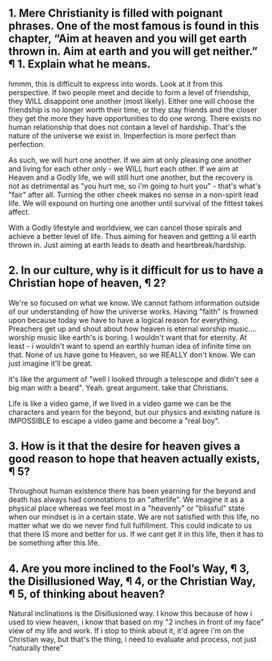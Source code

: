 ## 1. Mere Christianity is filled with poignant phrases. One of the most famous is found in this chapter, “Aim at heaven and you will get earth thrown in. Aim at earth and you will get neither.” ¶ 1. Explain what he means. 

hmmm, this is difficult to express into words. Look at it from this perspective. If two people meet and decide to form a level of friendship, they WILL disappoint one another (most likely). Either one will choose the friendship is no longer worth their time, or they stay friends and the closer they get the more they have opportunities to do one wrong. There exists no human relationship that does not contain a level of hardship. That's the nature of the universe we exist in. Imperfection is more perfect than perfection.

As such, we will hurt one another. If we aim at only pleasing one another and living for each other only - we WILL hurt each other. If we aim at Heaven and a Godly life, we will still hurt one another, but the recovery is not as detrimental as "you hurt me, so i'm going to hurt you" - that's what's "fair" after all. Turning the other cheek makes no sense in a non-spirit lead life. We will expound on hurting one another until survival of the fittest takes affect. 

With a Godly lifestyle and worldview, we can cancel those spirals and achieve a better level of life. Thus aiming for heaven and getting a lil earth thrown in. Just aiming at earth leads to death and heartbreak/hardship.

## 2. In our culture, why is it difficult for us to have a Christian hope of heaven, ¶ 2? 

We're so focused on what we know. We cannot fathom information outside of our understanding of how the universe works. Having "faith" is frowned upon because today we have to have a logical reason for everything. Preachers get up and shout about how heaven is eternal worship music.... worship music like earth's is boring. I wouldn't want that for eternity. At least - i wouldn't want to spend an earthly human idea of infinite time on that. None of us have gone to Heaven, so we REALLY don't know. We can just imagine it'll be great. 

it's like the argument of "well i looked through a telescope and didn't see a big man with a beard". Yeah. great argument. take that Christians. 

Life is like a video game, if we lived in a video game we can be the characters and yearn for the beyond, but our physics and existing nature is IMPOSSIBLE to escape a video game and become a "real boy".

## 3. How is it that the desire for heaven gives a good reason to hope that heaven actually exists, ¶ 5? 

Throughout human existence there has been yearning for the beyond and death has always had connotations to an "afterlife". We imagine it as a physical place whereas we feel most in a "heavenly" or "blissful" state when our mindset is in a certain state.
We are not satisfied with this life, no matter what we do we never find full fulfillment. This could indicate to us that there IS more and better for us. If we cant get it in this life, then it has to be something after this life.
## 4. Are you more inclined to the Fool’s Way, ¶ 3, the Disillusioned Way, ¶ 4, or the Christian Way, ¶ 5, of thinking about heaven?

Natural inclinations is the Disillusioned way. I know this because of how i used to view heaven, i know that based on my "2 inches in front of my face" view of my life and work. If i stop to think about it, it'd agree i'm on the Christian way, but that's the thing, i need to evaluate and process, not just "naturally there"
